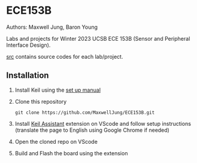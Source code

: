 ECE153B
===========

Authors: Maxwell Jung, Baron Young

Labs and projects for Winter 2023 UCSB ECE 153B (Sensor and Peripheral Interface Design).

[src](./src/) contains source codes for each lab/project.


Installation
----------

1. Install Keil using the [set up manual](./lab_manuals/ECE153B_Labs_Getting_Started_W23.pdf)

2. Clone this repository

    ```console
    git clone https://github.com/MaxwellJung/ECE153B.git
    ```

3. Install [Keil Assistant](https://marketplace.visualstudio.com/items?itemName=CL.keil-assistant) extension on VScode and follow setup instructions (translate the page to English using Google Chrome if needed)

4. Open the cloned repo on VScode

5. Build and Flash the board using the extension